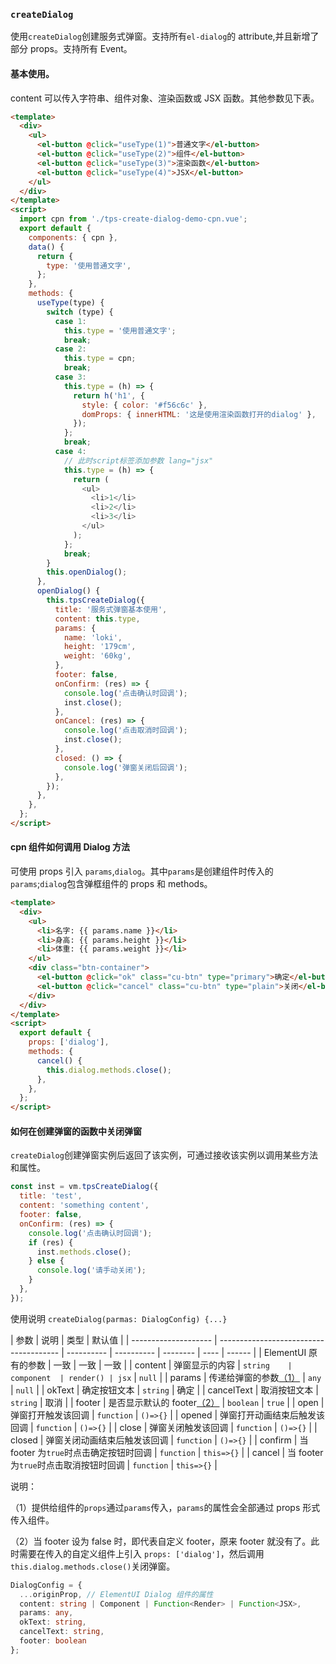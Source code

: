 ### `createDialog`

使用`createDialog`创建服务式弹窗。支持所有`el-dialog`的 attribute,并且新增了部分 props。支持所有 Event。

#### 基本使用。

content 可以传入字符串、组件对象、渲染函数或 JSX 函数。其他参数见下表。

```html
<template>
  <div>
    <ul>
      <el-button @click="useType(1)">普通文字</el-button>
      <el-button @click="useType(2)">组件</el-button>
      <el-button @click="useType(3)">渲染函数</el-button>
      <el-button @click="useType(4)">JSX</el-button>
    </ul>
  </div>
</template>
<script>
  import cpn from './tps-create-dialog-demo-cpn.vue';
  export default {
    components: { cpn },
    data() {
      return {
        type: '使用普通文字',
      };
    },
    methods: {
      useType(type) {
        switch (type) {
          case 1:
            this.type = '使用普通文字';
            break;
          case 2:
            this.type = cpn;
            break;
          case 3:
            this.type = (h) => {
              return h('h1', {
                style: { color: '#f56c6c' },
                domProps: { innerHTML: '这是使用渲染函数打开的dialog' },
              });
            };
            break;
          case 4:
            // 此时script标签添加参数 lang="jsx"
            this.type = (h) => {
              return (
                <ul>
                  <li>1</li>
                  <li>2</li>
                  <li>3</li>
                </ul>
              );
            };
            break;
        }
        this.openDialog();
      },
      openDialog() {
        this.tpsCreateDialog({
          title: '服务式弹窗基本使用',
          content: this.type,
          params: {
            name: 'loki',
            height: '179cm',
            weight: '60kg',
          },
          footer: false,
          onConfirm: (res) => {
            console.log('点击确认时回调');
            inst.close();
          },
          onCancel: (res) => {
            console.log('点击取消时回调');
            inst.close();
          },
          closed: () => {
            console.log('弹窗关闭后回调');
          },
        });
      },
    },
  };
</script>
```

#### cpn 组件如何调用 Dialog 方法

可使用 props 引入 `params`,`dialog`。其中`params`是创建组件时传入的`params`;`dialog`包含弹框组件的 props 和 methods。

```html
<template>
  <div>
    <ul>
      <li>名字: {{ params.name }}</li>
      <li>身高: {{ params.height }}</li>
      <li>体重: {{ params.weight }}</li>
    </ul>
    <div class="btn-container">
      <el-button @click="ok" class="cu-btn" type="primary">确定</el-button>
      <el-button @click="cancel" class="cu-btn" type="plain">关闭</el-button>
    </div>
  </div>
</template>
<script>
  export default {
    props: ['dialog'],
    methods: {
      cancel() {
        this.dialog.methods.close();
      },
    },
  };
</script>
```

#### 如何在创建弹窗的函数中关闭弹窗

`createDialog`创建弹窗实例后返回了该实例，可通过接收该实例以调用某些方法和属性。

```js
const inst = vm.tpsCreateDialog({
  title: 'test',
  content: 'something content',
  footer: false,
  onConfirm: (res) => {
    console.log('点击确认时回调');
    if (res) {
      inst.methods.close();
    } else {
      console.log('请手动关闭');
    }
  },
});
```

使用说明 `createDialog(parmas: DialogConfig) {...}`

| 参数                 | 说明                                   | 类型       | 默认值     |
| -------------------- | -------------------------------------- | ---------- | ---------- | -------- | ---- | ------ |
| ElementUI 原有的参数 | 一致                                   | 一致       | 一致       |
| content              | 弹窗显示的内容                         | `string    | component  | render() | jsx` | `null` |
| params               | 传递给弹窗的参数[（1）](#1)            | `any`      | `null`     |
| okText               | 确定按钮文本                           | `string`   | 确定       |
| cancelText           | 取消按钮文本                           | `string`   | 取消       |
| footer               | 是否显示默认的 footer[（2）](#2)       | `boolean`  | `true`     |
| open                 | 弹窗打开触发该回调                     | `function` | `()=>{}`   |
| opened               | 弹窗打开动画结束后触发该回调           | `function` | `()=>{}`   |
| close                | 弹窗关闭触发该回调                     | `function` | `()=>{}`   |
| closed               | 弹窗关闭动画结束后触发该回调           | `function` | `()=>{}`   |
| confirm              | 当 footer 为`true`时点击确定按钮时回调 | `function` | `this=>{}` |
| cancel               | 当 footer 为`true`时点击取消按钮时回调 | `function` | `this=>{}` |

说明：

（1）提供给组件的`props`通过`params`传入，`params`的属性会全部通过 props 形式传入组件。

（2）当 footer 设为 false 时，即代表自定义 footer，原来 footer 就没有了。此时需要在传入的自定义组件上引入 `props: ['dialog']`，然后调用`this.dialog.methods.close()`关闭弹窗。

```ts
DialogConfig = {
  ...originProp, // ElementUI Dialog 组件的属性
  content: string | Component | Function<Render> | Function<JSX>,
  params: any,
  okText: string,
  cancelText: string,
  footer: boolean
};
```
